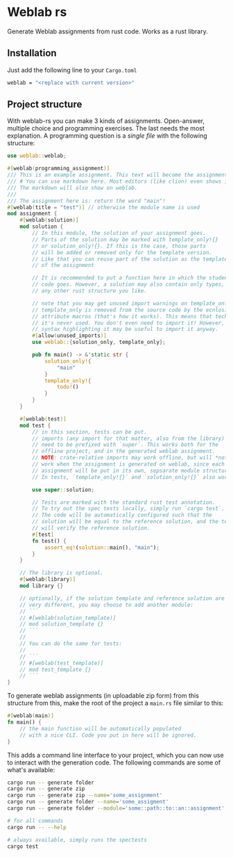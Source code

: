 
# Weblab rs

Generate Weblab assignments from rust code. Works as a rust library.

## Installation

Just add the following line to your `Cargo.toml`
```bash
weblab = "<replace with current version>"
```

## Project structure

With weblab-rs you can make 3 kinds of assignments. Open-answer, multiple choice and programming exercises. 
The last needs the most explanation. A programming question is a *single file* with the following structure:

```rust
use weblab::weblab;

#[weblab(programming_assignment)]
/// This is an example assignment. This text will become the assignment text.
/// # You can use markdown here. Most editors (like clion) even shows it.
/// The markdown will also show on weblab.
///
/// The assignment here is: return the word "main"!
#[weblab(title = "test")] // otherwise the module name is used
mod assignment {
    #[weblab(solution)]
    mod solution {
        // In this module, the solution of your assignment goes.
        // Parts of the solution may be marked with template_only!{}
        // or solution_only!{}. If this is the case, those parts
        // will be added or removed only for the template version.
        // Like that you can reuse part of the solution as the template
        // of the assignment

        // It is recommended to put a function here in which the student's
        // code goes. However, a solution may also contain only types, or
        // any other rust structure you like.

        // note that you may get unused import warnings on template_only.
        // template_only is removed from the source code by the ecnlosing
        // attribute macros (that's how it works). This means that technically
        // it's never used. You don't even need to import it! However, for
        // syntax highlighting it may be useful to import it anyway.
        #[allow(unused_imports)]
        use weblab::{solution_only, template_only};

        pub fn main() -> &'static str {
            solution_only!{
                "main"
            }
            template_only!{
                todo!()
            }
        }
    }

    #[weblab(test)]
    mod test {
        // in this section, tests can be put.
        // imports (any import for that matter, also from the library)
        // need to be prefixed with `super`. This works both for the
        // offline project, and in the generated weblab assignment.
        // NOTE: crate-relative imports may work offline, but will *not*
        // work when the assignment is generated on weblab, since each
        // assignment will be put in its own, sepsarate module structure.
        // In tests, `template_only!{}` and `solution_only!{}` also work.

        use super::solution;

        // Tests are marked with the standard rust test annotation.
        // To try out the spec tests locally, simply run `cargo test`.
        // The code will be automatically configured such that the
        // solution will be equal to the reference solution, and the tests
        // will verify the reference solution.
        #[test]
        fn test() {
            assert_eq!(solution::main(), "main");
        }
    }

    // The library is optional.
    #[weblab(library)]
    mod library {}

    // optionally, if the solution template and reference solution are
    // very different, you may choose to add another module:
    // ```
    // #[weblab(solution_template)]
    // mod solution_template {}
    // ```
    //
    // You can do the same for tests:
    //
    // ```
    // #[weblab(test_template)]
    // mod test_template {}
    // ```
}


```

To generate weblab assignments (in uploadable zip form) from this structure
from this, make the root of the project a `main.rs` file similar to this:

```rust
#[weblab(main)]
fn main() { 
    // the main function will be automatically populated
    // with a nice CLI. Code you put in here will be ignored.  
}
```

This adds a command line interface to your project, which you
can now use to interact with the generation code. The following
commands are some of what's available:
```bash
cargo run -- generate folder
cargo run -- generate zip
cargo run -- generate zip --name='some_assignment'
cargo run -- generate folder --name='some_assigment'
cargo run -- generate folder --module='some::path::to::an::assignment'

# for all commands
cargo run -- --help 

# always available, simply runs the spectests
cargo test
```